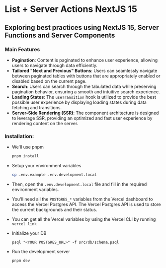 # List + Server Actions NextJS 15

## Exploring best practices using NextJS 15, Server Functions and Server Components

### Main Features

- **Pagination**: Content is paginated to enhance user experience, allowing users to navigate through data efficiently.
- **Tailored "Next and Previous" Buttons**: Users can seamlessly navigate between paginated tables with buttons that are appropriately enabled or disabled based on the current page.
- **Search**: Users can search through the tabulated data while preserving pagination behavior, ensuring a smooth and intuitive search experience.
- **Loading States**: The `useTransition` hook is utilized to provide the best possible user experience by displaying loading states during data fetching and transitions.
- **Server-Side Rendering (SSR)**: The component architecture is designed to leverage SSR, providing an optimized and fast user experience by rendering content on the server.

### Installation:

- We'll use pnpm

  ```sh
  pnpm install
  ```

- Setup your environment variables

  ```bash
  cp .env.example .env.development.local
  ```

- Then, open the `.env.development.local` file and fill in the required environment variables.


- You'll need all the `POSTGRES_*` variables from the Vercel dashboard to access the Vercel Postgres API. The Vercel Postgres API is used to store the current backgrounds and their status.


- You can get all the Vercel variables by using the Vercel CLI by running `vercel link`

- Initialize your DB

  ```
  psql "<YOUR POSTGRES_URL>" -f src/db/schema.psql
  ```

- Run the development server

  ```
  pnpm dev
  ```
